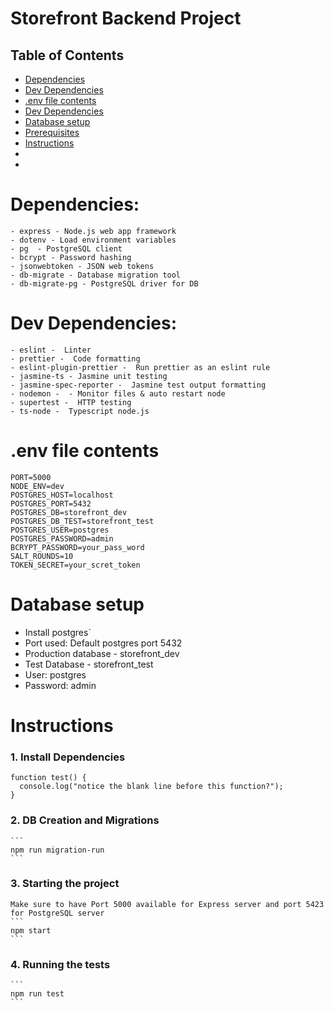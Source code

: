 # Storefront Backend Project

## Table of Contents

* [Dependencies](#Dependencies)
* [Dev Dependencies](#DevDependencies)
* [.env file contents](#.env-file-contents)
* [Dev Dependencies](#Dev-Dependencies)
* [Database setup](#Database-setup)
* [Prerequisites](#Prerequisites)
* [Instructions](#Instructions)
* 
*
# Dependencies:
    - express - Node.js web app framework
    - dotenv - Load environment variables
    - pg  - PostgreSQL client
    - bcrypt - Password hashing
    - jsonwebtoken - JSON web tokens
    - db-migrate - Database migration tool
    - db-migrate-pg - PostgreSQL driver for DB

# Dev Dependencies:
    - eslint -  Linter
    - prettier -  Code formatting
    - eslint-plugin-prettier -  Run prettier as an eslint rule
    - jasmine-ts - Jasmine unit testing
    - jasmine-spec-reporter -  Jasmine test output formatting
    - nodemon -  - Monitor files & auto restart node
    - supertest -  HTTP testing
    - ts-node -  Typescript node.js

# .env file contents
    PORT=5000
    NODE_ENV=dev
    POSTGRES_HOST=localhost
    POSTGRES_PORT=5432
    POSTGRES_DB=storefront_dev
    POSTGRES_DB_TEST=storefront_test
    POSTGRES_USER=postgres
    POSTGRES_PASSWORD=admin
    BCRYPT_PASSWORD=your_pass_word
    SALT_ROUNDS=10
    TOKEN_SECRET=your_scret_token


# Database setup
 - Install postgres`
 - Port used: Default postgres port 5432
 - Production database - storefront_dev
 - Test Database - storefront_test
 - User: postgres
 - Password: admin

# Instructions

### 1. Install Dependencies
```
function test() {
  console.log("notice the blank line before this function?");
}
```


   

### 2.  DB Creation and Migrations
    ``` 
    npm run migration-run
    ```
### 3. Starting the project
    Make sure to have Port 5000 available for Express server and port 5423 for PostgreSQL server 
    ```
    npm start
    ```

### 4. Running the tests
    ```
    npm run test
    ```
